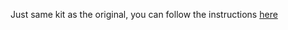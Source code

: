 Just same kit as the original, you can follow the instructions [here](https://www.maslowcnc.com/assemblyguide)
